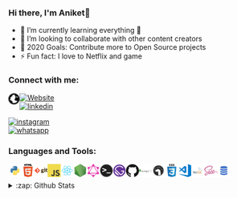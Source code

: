 ### Hi there, I'm Aniket👋
- 🌱 I’m currently learning everything 🤣
- 👯 I’m looking to collaborate with other content creators
- 🥅 2020 Goals: Contribute more to Open Source projects
- ⚡ Fun fact: I love to Netflix and game 
### Connect with me:
[<img align="left" alt="aniketbiprojit.me" width="22px" src="https://raw.githubusercontent.com/iconic/open-iconic/master/svg/globe.svg"/>][website]
[![Website](https://img.shields.io/website?label=aniketbiprojit.me&style=for-the-badge&url=https%3A%2F%2Faniketbiprojit.me)](https://aniketbiprojit.me)
<br />
[<img align="left" alt="" width="22px" src="https://cdn.jsdelivr.net/npm/simple-icons@v3/icons/linkedin.svg" />][linkedin][![linkedin](https://img.shields.io/website?label=Linkedin&style=for-the-badge&url=https%3A%2F%2Flinkedin.com)](https://www.linkedin.com/in/aniket-chowdhury/)

[<img align="left" alt="" width="22px" src="https://cdn.jsdelivr.net/npm/simple-icons@v3/icons/instagram.svg" />][instagram][![instagram](https://img.shields.io/website?label=Instagram&style=for-the-badge&url=https%3A%2F%2Finstagram.com)](https://www.instagram.com/aniketbiprojit/)
<br />
[<img align="left" alt="" width="22px" src="https://cdn.jsdelivr.net/npm/simple-icons@v3/icons/whatsapp.svg" />][whatsapp][![whatsapp](https://img.shields.io/website?label=Whatsapp&style=for-the-badge&url=https%3A%2F%2Fwhatsapp.com)](https://wa.me/9660629107)
<br />

### Languages and Tools:
[<img align="left" alt="Python" width="26px" src="https://raw.githubusercontent.com/github/explore/80688e429a7d4ef2fca1e82350fe8e3517d3494d/topics/python/python.png" />][linkedin]
[<img align="left" alt="HTML5" width="26px" src="https://raw.githubusercontent.com/github/explore/80688e429a7d4ef2fca1e82350fe8e3517d3494d/topics/html/html.png" />][linkedin]

[<img align="left" alt="Git" width="26px" src="https://raw.githubusercontent.com/github/explore/80688e429a7d4ef2fca1e82350fe8e3517d3494d/topics/git/git.png" />][linkedin]
[<img align="left" alt="JavaScript" width="26px" src="https://raw.githubusercontent.com/github/explore/80688e429a7d4ef2fca1e82350fe8e3517d3494d/topics/javascript/javascript.png" />][linkedin]
[<img align="left" alt="React" width="26px" src="https://raw.githubusercontent.com/github/explore/80688e429a7d4ef2fca1e82350fe8e3517d3494d/topics/react/react.png" />][linkedin]
[<img align="left" alt="Node.js" width="26px" src="https://raw.githubusercontent.com/github/explore/80688e429a7d4ef2fca1e82350fe8e3517d3494d/topics/nodejs/nodejs.png" />][linkedin]
[<img align="left" alt="GraphQL" width="26px" src="https://raw.githubusercontent.com/github/explore/80688e429a7d4ef2fca1e82350fe8e3517d3494d/topics/graphql/graphql.png" />][linkedin]
[<img align="left" alt="Terminal" width="26px" src="https://raw.githubusercontent.com/github/explore/80688e429a7d4ef2fca1e82350fe8e3517d3494d/topics/terminal/terminal.png" />][linkedin]
[<img align="left" alt="Gatsby" width="26px" src="https://raw.githubusercontent.com/github/explore/e94815998e4e0713912fed477a1f346ec04c3da2/topics/gatsby/gatsby.png" />][linkedin]
[<img align="left" alt="GitHub" width="26px" src="https://raw.githubusercontent.com/github/explore/78df643247d429f6cc873026c0622819ad797942/topics/github/github.png" />][linkedin]
[<img align="left" alt="MongoDB" width="26px" src="https://raw.githubusercontent.com/github/explore/80688e429a7d4ef2fca1e82350fe8e3517d3494d/topics/mongodb/mongodb.png" />][linkedin]
[<img align="left" alt="Deno" width="26px" src="https://raw.githubusercontent.com/github/explore/361e2821e2dea67711cde99c9c40ed357061cf27/topics/deno/deno.png" />][linkedin]
[<img align="left" alt="CSS3" width="26px" src="https://raw.githubusercontent.com/github/explore/80688e429a7d4ef2fca1e82350fe8e3517d3494d/topics/css/css.png" />][linkedin]
[<img align="left" alt="Visual Studio Code" width="26px" src="https://raw.githubusercontent.com/github/explore/80688e429a7d4ef2fca1e82350fe8e3517d3494d/topics/visual-studio-code/visual-studio-code.png" />][linkedin]
[<img align="left" alt="MySQL" width="26px" src="https://raw.githubusercontent.com/github/explore/80688e429a7d4ef2fca1e82350fe8e3517d3494d/topics/mysql/mysql.png" />][linkedin]
[<img align="left" alt="Sass" width="26px" src="https://raw.githubusercontent.com/github/explore/80688e429a7d4ef2fca1e82350fe8e3517d3494d/topics/sass/sass.png" />][linkedin]
[<img align="left" alt="SQL" width="26px" src="https://raw.githubusercontent.com/github/explore/80688e429a7d4ef2fca1e82350fe8e3517d3494d/topics/sql/sql.png" />][linkedin]

<br />
<br />



<details>
  <summary>:zap: Github Stats</summary>
  <img align="left" alt="aniket's Github Stats" src="https://github-readme-stats.vercel.app/api?username=aniketbiprojit&count_private=true&show_icons=true&hide_border=true&hide=stars" />
  <img align="left" alt="aniket's Github Stats" src="https://github-readme-stats.vercel.app/api/top-langs/?username=aniketbiprojit&show_icons=true&hide_border=true" />

</details>

[website]: https://aniketbiprojit.me
[instagram]: https://instagram.com/aniketbiprojit
[linkedin]: https://linkedin.com/in/aniketbiprojit
[whatsapp]: https://wa.me/9660629107

